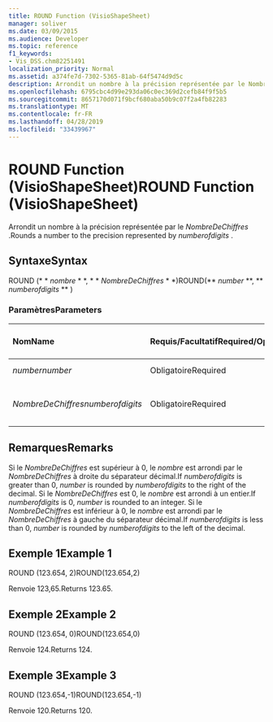 ```yaml
---
title: ROUND Function (VisioShapeSheet)
manager: soliver
ms.date: 03/09/2015
ms.audience: Developer
ms.topic: reference
f1_keywords:
- Vis_DSS.chm82251491
localization_priority: Normal
ms.assetid: a374fe7d-7302-5365-81ab-64f5474d9d5c
description: Arrondit un nombre à la précision représentée par le NombreDeChiffres.
ms.openlocfilehash: 6795cbc4d99e293da06c0ec369d2cefb84f9f5b5
ms.sourcegitcommit: 8657170d071f9bcf680aba50b9c07f2a4fb82283
ms.translationtype: MT
ms.contentlocale: fr-FR
ms.lasthandoff: 04/28/2019
ms.locfileid: "33439967"
---
```

# <a name="round-function-visioshapesheet"></a><span data-ttu-id="e086c-103">ROUND Function (VisioShapeSheet)</span><span class="sxs-lookup"><span data-stu-id="e086c-103">ROUND Function (VisioShapeSheet)</span></span>

<span data-ttu-id="e086c-104">Arrondit un nombre à la précision représentée par le *NombreDeChiffres* .</span><span class="sxs-lookup"><span data-stu-id="e086c-104">Rounds a number to the precision represented by  *numberofdigits*  .</span></span> 
  
## <a name="syntax"></a><span data-ttu-id="e086c-105">Syntaxe</span><span class="sxs-lookup"><span data-stu-id="e086c-105">Syntax</span></span>

<span data-ttu-id="e086c-106">ROUND (\* \* *nombre* \* \*, \* \* *NombreDeChiffres* \* \*)</span><span class="sxs-lookup"><span data-stu-id="e086c-106">ROUND(\*\* *number* \*\*, \*\* *numberofdigits* \*\* )</span></span> 
  
### <a name="parameters"></a><span data-ttu-id="e086c-107">Paramètres</span><span class="sxs-lookup"><span data-stu-id="e086c-107">Parameters</span></span>

|<span data-ttu-id="e086c-108">**Nom**</span><span class="sxs-lookup"><span data-stu-id="e086c-108">**Name**</span></span>|<span data-ttu-id="e086c-109">**Requis/Facultatif**</span><span class="sxs-lookup"><span data-stu-id="e086c-109">**Required/Optional**</span></span>|<span data-ttu-id="e086c-110">**Type de données**</span><span class="sxs-lookup"><span data-stu-id="e086c-110">**Data Type**</span></span>|<span data-ttu-id="e086c-111">**Description**</span><span class="sxs-lookup"><span data-stu-id="e086c-111">**Description**</span></span>|
|:-----|:-----|:-----|:-----|
| <span data-ttu-id="e086c-112">_number_</span><span class="sxs-lookup"><span data-stu-id="e086c-112">_number_</span></span> <br/> |<span data-ttu-id="e086c-113">Obligatoire</span><span class="sxs-lookup"><span data-stu-id="e086c-113">Required</span></span>  <br/> |<span data-ttu-id="e086c-114">**Number**</span><span class="sxs-lookup"><span data-stu-id="e086c-114">**Number**</span></span> <br/> |<span data-ttu-id="e086c-115">Nombre à arrondir</span><span class="sxs-lookup"><span data-stu-id="e086c-115">The number to round off.</span></span>  <br/> |
| <span data-ttu-id="e086c-116">_NombreDeChiffres_</span><span class="sxs-lookup"><span data-stu-id="e086c-116">_numberofdigits_</span></span> <br/> |<span data-ttu-id="e086c-117">Obligatoire</span><span class="sxs-lookup"><span data-stu-id="e086c-117">Required</span></span>  <br/> |<span data-ttu-id="e086c-118">**Number**</span><span class="sxs-lookup"><span data-stu-id="e086c-118">**Number**</span></span> <br/> |<span data-ttu-id="e086c-119">Nombre de décimales de précision</span><span class="sxs-lookup"><span data-stu-id="e086c-119">The number of decimal places of precision.</span></span>  <br/> |
   
## <a name="remarks"></a><span data-ttu-id="e086c-120">Remarques</span><span class="sxs-lookup"><span data-stu-id="e086c-120">Remarks</span></span>

<span data-ttu-id="e086c-121">Si le _NombreDeChiffres_ est supérieur à 0, le _nombre_ est arrondi par le _NombreDeChiffres_ à droite du séparateur décimal.</span><span class="sxs-lookup"><span data-stu-id="e086c-121">If  _numberofdigits_ is greater than 0,  _number_ is rounded by  _numberofdigits_ to the right of the decimal.</span></span> <span data-ttu-id="e086c-122">Si le _NombreDeChiffres_ est 0, le _nombre_ est arrondi à un entier.</span><span class="sxs-lookup"><span data-stu-id="e086c-122">If  _numberofdigits_ is 0,  _number_ is rounded to an integer.</span></span> <span data-ttu-id="e086c-123">Si le _NombreDeChiffres_ est inférieur à 0, le _nombre_ est arrondi par le _NombreDeChiffres_ à gauche du séparateur décimal.</span><span class="sxs-lookup"><span data-stu-id="e086c-123">If  _numberofdigits_ is less than 0,  _number_ is rounded by  _numberofdigits_ to the left of the decimal.</span></span> 
  
## <a name="example-1"></a><span data-ttu-id="e086c-124">Exemple 1</span><span class="sxs-lookup"><span data-stu-id="e086c-124">Example 1</span></span>

<span data-ttu-id="e086c-125">ROUND (123.654, 2)</span><span class="sxs-lookup"><span data-stu-id="e086c-125">ROUND(123.654,2)</span></span>
  
<span data-ttu-id="e086c-126">Renvoie 123,65.</span><span class="sxs-lookup"><span data-stu-id="e086c-126">Returns 123.65.</span></span>
  
## <a name="example-2"></a><span data-ttu-id="e086c-127">Exemple 2</span><span class="sxs-lookup"><span data-stu-id="e086c-127">Example 2</span></span>

<span data-ttu-id="e086c-128">ROUND (123.654, 0)</span><span class="sxs-lookup"><span data-stu-id="e086c-128">ROUND(123.654,0)</span></span>
  
<span data-ttu-id="e086c-129">Renvoie 124.</span><span class="sxs-lookup"><span data-stu-id="e086c-129">Returns 124.</span></span>
  
## <a name="example-3"></a><span data-ttu-id="e086c-130">Exemple 3</span><span class="sxs-lookup"><span data-stu-id="e086c-130">Example 3</span></span>

<span data-ttu-id="e086c-131">ROUND (123.654,-1)</span><span class="sxs-lookup"><span data-stu-id="e086c-131">ROUND(123.654,-1)</span></span>
  
<span data-ttu-id="e086c-132">Renvoie 120.</span><span class="sxs-lookup"><span data-stu-id="e086c-132">Returns 120.</span></span>
  

